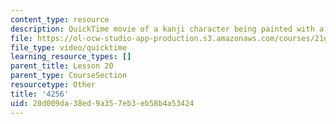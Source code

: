 ```yaml
---
content_type: resource
description: QuickTime movie of a kanji character being painted with a brush.
file: https://ol-ocw-studio-app-production.s3.amazonaws.com/courses/21g-504-japanese-iv-spring-2009/20d009da38ed9a357eb3eb58b4a53424_4256.mov
file_type: video/quicktime
learning_resource_types: []
parent_title: Lesson 20
parent_type: CourseSection
resourcetype: Other
title: '4256'
uid: 20d009da-38ed-9a35-7eb3-eb58b4a53424
---
```


